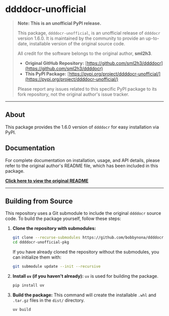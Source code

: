 # ddddocr-unofficial

> **Note: This is an unofficial PyPI release.**
>
> This package, `ddddocr-unofficial`, is an unofficial release of `ddddocr` version 1.6.0. It is maintained by the community to provide an up-to-date, installable version of the original source code.
>
> All credit for the software belongs to the original author, **sml2h3**.
>
> - **Original GitHub Repository:** [https://github.com/sml2h3/ddddocr](https://github.com/sml2h3/ddddocr)
> - **This PyPI Package:** [https://pypi.org/project/ddddocr-unofficial/](https://pypi.org/project/ddddocr-unofficial/)
>
> Please report any issues related to this specific PyPI package to its fork repository, not the original author's issue tracker.

---

## About

This package provides the 1.6.0 version of `ddddocr` for easy installation via PyPI.

## Documentation

For complete documentation on installation, usage, and API details, please refer to the original author's README file, which has been included in this package.

**[Click here to view the original README](./ddddocr/README.md)**

---

## Building from Source

This repository uses a Git submodule to include the original `ddddocr` source code. To build the package yourself, follow these steps:

1.  **Clone the repository with submodules:**
    ```bash
    git clone --recurse-submodules https://github.com/bobbynona/ddddocr-unofficial-pkg.git
    cd ddddocr-unofficial-pkg
    ```
    If you have already cloned the repository without the submodules, you can initialize them with:
    ```bash
    git submodule update --init --recursive
    ```

2.  **Install `uv` (if you haven't already):**
    `uv` is used for building the package.
    ```bash
    pip install uv
    ```

3.  **Build the package:**
    This command will create the installable `.whl` and `.tar.gz` files in the `dist/` directory.
    ```bash
    uv build
    ```
